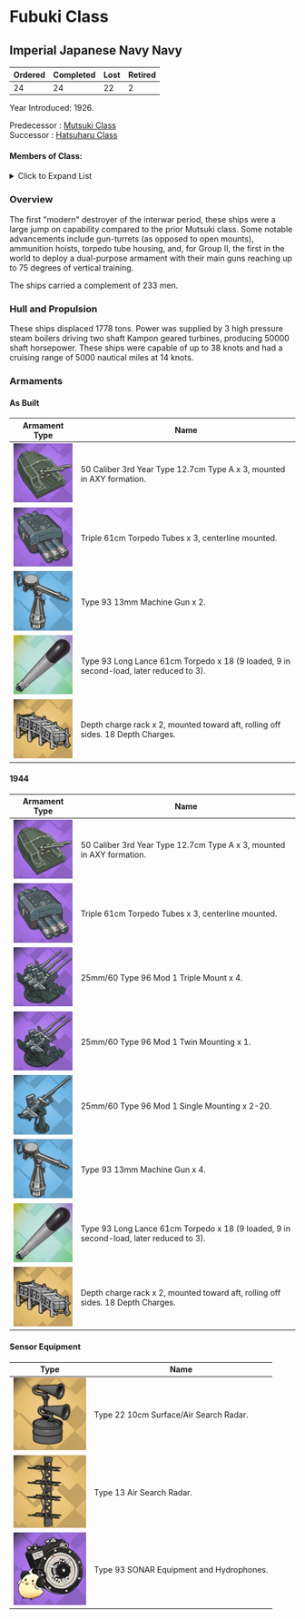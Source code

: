 # Fubuki Class
## Imperial Japanese Navy Navy

Ordered | Completed | Lost | Retired
 ------ | ------ | ------ | ------ 
24 | 24 | 22 | 2 <br/>
 
Year Introduced: 1926. <br/>
 
Predecessor : [Mutsuki Class](/History/IJN/MutsukiClass.md) <br/>
Successor : [Hatsuharu Class](/History/IJN/HatsuharuClass.md) <br/>

#### Members of Class: <br/>

<details>
	<summary>Click to Expand List</summary>
	
Icon | Name | Writing | Tanslation | Present
| ------ | ------ | ------ |  ------ |  ------ |
![Fubuki](/Icons/Ship/SakuraEmpire/Fubuki.png) | Fubuki | 吹雪、フブキ | Blizzard | Yes <br/>
![Shirayuki](/Icons/Ship/SakuraEmpire/Shirayuki.png) | Shirayuki | 白雪、シラユキ | White Snow | Yes <br/>
![UnknownDD](/Icons/Ship/UnknownDD.png) | Hatsuyuki | 初雪、ハツユキ | First Snow | No <br/>
![Miyuki](/Icons/Ship/SakuraEmpire/Miyuki.png) | Miyuki | 深雪、ミユキ | Deep Snow | Yes <br/>
![UnknownDD](/Icons/Ship/UnknownDD.png) | Murakumo | 叢雲、ムラクモ | Massed Clouds | No <br/>
![UnknownDD](/Icons/Ship/UnknownDD.png) | Shinonome | 東雲、シノノメ | Daybreak | No <br/>
![UnknownDD](/Icons/Ship/UnknownDD.png) | Usugumo | 薄雲、ウスグモ | Thin Cloud | No <br/>
![UnknownDD](/Icons/Ship/UnknownDD.png) | Shirakumo | 白雲、シラクモ | White Cloud | No <br/>
![UnknownDD](/Icons/Ship/UnknownDD.png) | Isonami | 磯波、イソナミ | Breakers | No <br/>
![Uranami](/Icons/Ship/SakuraEmpire/Uranami.png) | Uranami | 浦波、ウラナミ | Shore Wave | Yes <br/>
![Ayanami](/Icons/Ship/SakuraEmpire/Ayanami.png) | Ayanami | 綾波、アヤナミ | Twilled Waves | Yes <br/>
![UnknownDD](/Icons/Ship/UnknownDD.png) | Shikinami | 敷波、シキナミ | Spreading Waves | No <br/>
![UnknownDD](/Icons/Ship/UnknownDD.png) | Asagiri | 朝霧、アサギリ | Morning Mist | No <br/>
![UnknownDD](/Icons/Ship/UnknownDD.png) | Yūgiri | 夕霧、ユウギリ | Evening Mist | No <br/>
![UnknownDD](/Icons/Ship/UnknownDD.png) | Amagiri | 天霧、アマギリ | Clouded Sky | No <br/>
![UnknownDD](/Icons/Ship/UnknownDD.png) | Sagiri | 狭霧、サギリ | Haze | No <br/>
![UnknownDD](/Icons/Ship/UnknownDD.png) | Oboro | 朧、オボロ | Moonlight | No <br/>
![UnknownDD](/Icons/Ship/UnknownDD.png) | Akebono | 曙、アケボノ | Daybreak | No <br/>
![UnknownDD](/Icons/Ship/UnknownDD.png) | Sazanami | 漣、サザナミ | Ripples | No <br/>
![UnknownDD](/Icons/Ship/UnknownDD.png) | Ushio | 潮、ウシオ | Tide | No <br/>
![Akatsuki](/Icons/Ship/SakuraEmpire/Akatsuki.png) | Akatsuki | 暁、アカツキ | Dawn | Yes <br/>
![Hibiki](/Icons/Ship/SakuraEmpire/Hibiki.png) | Hibiki | 響、ヒビキ | Echo | Yes <br/>
![Ikazuchi](/Icons/Ship/SakuraEmpire/Ikazuchi.png) | Ikazuchi | 雷、イカズチ | Thunder | Yes <br/>
![Inazuma](/Icons/Ship/SakuraEmpire/Inazuma.png) | Inazuma | 電、 イナズマ　| Lightning | Yes <br/>

</details>

### Overview

The first "modern" destroyer of the interwar period, these ships were a large jump on capability compared to the prior Mutsuki class. Some notable advancements include gun-turrets (as opposed to open mounts), ammunition hoists, torpedo tube housing, and, for Group II, the first in the world to deploy a dual-purpose armament with their main guns reaching up to 75 degrees of vertical training. <br/>

The ships carried a complement of 233 men. <br/>

### Hull and Propulsion

These ships displaced 1778 tons. Power was supplied by 3 high pressure steam boilers driving two shaft Kampon geared turbines, producing 50000 shaft horsepower. These ships were capable of up to 38 knots and had a cruising range of 5000 nautical miles at 14 knots.

### Armaments

#### As Built

Armament Type | Name |
 ------ | ------ |
![127mm50ModA](/Icons/Equipment/Guns/DD/50Caliber3rdYearType12.7cmModA.png) | 50 Caliber 3rd Year Type 12.7cm Type A x 3, mounted in AXY formation.
![Triple610](/Icons/Equipment/Torpedo/Surface/610mmTripleIJN.png) | Triple 61cm Torpedo Tubes x 3, centerline mounted.
![0.5inAAMG](/Icons/Equipment/AA/0.5inAAMG.png) | Type 93 13mm Machine Gun x 2.
![Type93](/Icons/Equipment/Auxiliary/OxygenTorpedoUR.png) | Type 93 Long Lance 61cm Torpedo x 18 (9 loaded, 9 in second-load, later reduced to 3).
![DCRack](/Icons/Equipment/Auxiliary/DepthChargeRack.png) | Depth charge rack x 2, mounted toward aft, rolling off sides. 18 Depth Charges. <br/>


#### 1944

Armament Type | Name |
 ------ | ------ |
![127mm50ModA](/Icons/Equipment/Guns/DD/50Caliber3rdYearType12.7cmModA.png) | 50 Caliber 3rd Year Type 12.7cm Type A x 3, mounted in AXY formation.
![Triple610](/Icons/Equipment/Torpedo/Surface/610mmTripleIJN.png) | Triple 61cm Torpedo Tubes x 3, centerline mounted.
![25mmTR](/Icons/Equipment/AA/25mmType96TT.png) | 25mm/60 Type 96 Mod 1 Triple Mount x 4.
![25mmT](/Icons/Equipment/AA/25mmType96T.png) | 25mm/60 Type 96 Mod 1 Twin Mounting x 1.
![25mmT](/Icons/Equipment/AA/25mmType96.png) | 25mm/60 Type 96 Mod 1 Single Mounting x 2-20.
![0.5inAAMG](/Icons/Equipment/AA/0.5inAAMG.png) | Type 93 13mm Machine Gun x 4.
![Type93](/Icons/Equipment/Auxiliary/OxygenTorpedoUR.png) | Type 93 Long Lance 61cm Torpedo x 18 (9 loaded, 9 in second-load, later reduced to 3).
![DCRack](/Icons/Equipment/Auxiliary/DepthChargeRack.png) | Depth charge rack x 2, mounted toward aft, rolling off sides. 18 Depth Charges. <br/>

#### Sensor Equipment

Type | Name |
 ------ | ------ |
![Type22](/Icons/Equipment/Auxiliary/Type22Radar.png) | Type 22 10cm Surface/Air Search Radar. <br/>
![Type13](/Icons/Equipment/Auxiliary/Type13AirRadar.png) | Type 13 Air Search Radar. <br/>
![OldSonar](/Icons/Equipment/Auxiliary/9960ATraining.png) | Type 93 SONAR Equipment and Hydrophones. <br/>